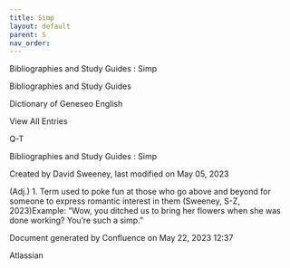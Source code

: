 ```yaml
---
title: Simp
layout: default
parent: S
nav_order:
---
```


Bibliographies and Study Guides : Simp

Bibliographies and Study Guides

Dictionary of Geneseo English

View All Entries

Q-T

Bibliographies and Study Guides : Simp

Created by  David Sweeney, last modified on May 05, 2023

(Adj.) 1. Term used to poke fun at those who go above and beyond for someone to express romantic interest in them (Sweeney, S-Z, 2023)Example: “Wow, you ditched us to bring her flowers when she was done working? You’re such a simp.”

Document generated by Confluence on May 22, 2023 12:37

Atlassian

